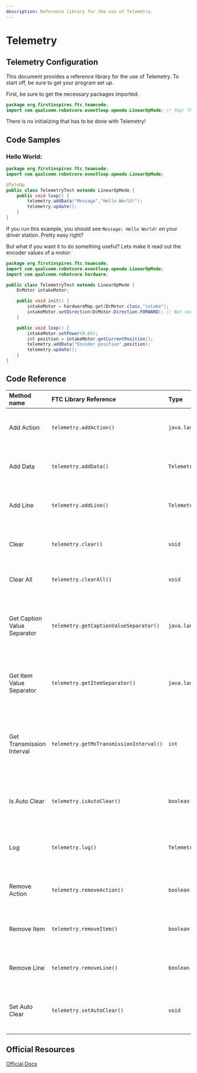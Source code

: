 ```yaml
---
description: Reference library for the use of Telemetry.
---
```


# Telemetry

## Telemetry Configuration

This document provides a reference library for the use of Telemetry. To start off, be sure to get your program set up.

First, be sure to get the necessary packages imported:

```java
package org.firstinspires.ftc.teamcode;
import com.qualcomm.robotcore.eventloop.opmode.LinearOpMode; // Yep! That's it!
```

There is no initializing that has to be done with Telemetry!

## Code Samples

### Hello World:

```java
package org.firstinspires.ftc.teamcode;
import com.qualcomm.robotcore.eventloop.opmode.LinearOpMode;

@TeleOp
public class TelemetryTest extends LinearOpMode {
    public void loop() {
        telemetry.addData("Message","Hello World!");
        telemetry.update();
    }
}
```

If you run this example, you should see `Message: Hello World!` on your driver station. Pretty easy right?

But what if you want it to do something useful? Lets make it read out the encoder values of a motor:

```java
package org.firstinspires.ftc.teamcode;
import com.qualcomm.robotcore.eventloop.opmode.LinearOpMode;
import com.qualcomm.robotcore.hardware;

public class TelemetryTest extends LinearOpMode {
    DcMotor intakeMotor;

    public void init() {
        intakeMotor = hardwareMap.get(DcMotor.class,"intake");
        intakeMotor.setDirection(DcMotor.Direction.FORWARD); // Not necessary, but good practice to set the motor back to the correct direction.
    }

    public void loop() {
        intakeMotor.setPower(0.65);
        int position = intakeMotor.getCurrentPosition();
        telemetry.addData("Encoder position",position);
        telemetry.update();
    }
}
```

## Code Reference

| Method name | FTC Library Reference | Type | Parent | Description | Documentation |
| :--- | :--- | :--- | :--- | :--- | :--- |
| Add Action | `telemetry.addAction()` | `java.lang.Object` | `Telemetry` | In addition to items and lines, a telemetry may also contain a list of actions. | [https://ftctechnh.github.io/ftc\_app/doc/javadoc/org/firstinspires/ftc/robotcore/external/Telemetry.html\#addAction-java.lang.Runnable-](https://ftctechnh.github.io/ftc_app/doc/javadoc/org/firstinspires/ftc/robotcore/external/Telemetry.html#addAction-java.lang.Runnable-) |
| Add Data | `telemetry.addData()` | `Telemetry.Item` | `Telemetry` | Adds an item to the end of the telemetry being built for driver station display. | [https://ftctechnh.github.io/ftc\_app/doc/javadoc/org/firstinspires/ftc/robotcore/external/Telemetry.html\#addData-java.lang.String-org.firstinspires.ftc.robotcore.external.Func-](https://ftctechnh.github.io/ftc_app/doc/javadoc/org/firstinspires/ftc/robotcore/external/Telemetry.html#addData-java.lang.String-org.firstinspires.ftc.robotcore.external.Func-) |
| Add Line | `telemetry.addLine()` | `Telemetry.Line` | `Telemetry` | Creates and returns a new line in the receiver Telemetry. | [https://ftctechnh.github.io/ftc\_app/doc/javadoc/org/firstinspires/ftc/robotcore/external/Telemetry.html\#addLine--](https://ftctechnh.github.io/ftc_app/doc/javadoc/org/firstinspires/ftc/robotcore/external/Telemetry.html#addLine--) |
| Clear | `telemetry.clear()` | `void` | `Telemetry` | Removes all items from the receiver whose value is not to be retained. | [https://ftctechnh.github.io/ftc\_app/doc/javadoc/org/firstinspires/ftc/robotcore/external/Telemetry.html\#clear--](https://ftctechnh.github.io/ftc_app/doc/javadoc/org/firstinspires/ftc/robotcore/external/Telemetry.html#clear--) |
| Clear All | `telemetry.clearAll()` | `void` | `Telemetry` | Removes all items, lines, and actions from the receiver | [https://ftctechnh.github.io/ftc\_app/doc/javadoc/org/firstinspires/ftc/robotcore/external/Telemetry.html\#clearAll--](https://ftctechnh.github.io/ftc_app/doc/javadoc/org/firstinspires/ftc/robotcore/external/Telemetry.html#clearAll--) |
| Get Caption Value Separator | `telemetry.getCaptionValueSeparator()` | `java.lang.String` | `Telemetry` | Returns the string which is used to separate caption from value within a Telemetry Telemetry.Item. | [https://ftctechnh.github.io/ftc\_app/doc/javadoc/org/firstinspires/ftc/robotcore/external/Telemetry.html\#getCaptionValueSeparator--](https://ftctechnh.github.io/ftc_app/doc/javadoc/org/firstinspires/ftc/robotcore/external/Telemetry.html#getCaptionValueSeparator--) |
| Get Item Value Separator | `telemetry.getItemSeparator()` | `java.lang.String` | `Telemetry` | Returns the string which is used to separate Telemetry.Items contained within a line. | [https://ftctechnh.github.io/ftc\_app/doc/javadoc/org/firstinspires/ftc/robotcore/external/Telemetry.html\#getItemSeparator--](https://ftctechnh.github.io/ftc_app/doc/javadoc/org/firstinspires/ftc/robotcore/external/Telemetry.html#getItemSeparator--) |
| Get Transmission Interval | `telemetry.getMsTransmissionInterval()` | `int` | `Telemetry` | Returns the minimum interval between Telemetry transmissions from the robot controller to the driver station | [https://ftctechnh.github.io/ftc\_app/doc/javadoc/org/firstinspires/ftc/robotcore/external/Telemetry.html\#getMsTransmissionInterval--](https://ftctechnh.github.io/ftc_app/doc/javadoc/org/firstinspires/ftc/robotcore/external/Telemetry.html#getMsTransmissionInterval--) |
| Is Auto Clear | `telemetry.isAutoClear()` | `boolean` | `Telemetry` | Answers whether clear\(\) is automatically called after each call to update\(\). | [https://ftctechnh.github.io/ftc\_app/doc/javadoc/org/firstinspires/ftc/robotcore/external/Telemetry.html\#isAutoClear--](https://ftctechnh.github.io/ftc_app/doc/javadoc/org/firstinspires/ftc/robotcore/external/Telemetry.html#isAutoClear--) |
| Log | `telemetry.log()` | `Telemetry.Log` | `Telemetry` | Returns the log of this Telemetry to which log entries may be appended. | [https://ftctechnh.github.io/ftc\_app/doc/javadoc/org/firstinspires/ftc/robotcore/external/Telemetry.html\#log--](https://ftctechnh.github.io/ftc_app/doc/javadoc/org/firstinspires/ftc/robotcore/external/Telemetry.html#log--) |
| Remove Action | `telemetry.removeAction()` | `boolean` | `Telemetry` | Removes a previously added action from the receiver. | [https://ftctechnh.github.io/ftc\_app/doc/javadoc/org/firstinspires/ftc/robotcore/external/Telemetry.html\#removeAction-java.lang.Object-](https://ftctechnh.github.io/ftc_app/doc/javadoc/org/firstinspires/ftc/robotcore/external/Telemetry.html#removeAction-java.lang.Object-) |
| Remove Item | `telemetry.removeItem()` | `boolean` | `Telemetry` | Removes an item from the receiver telemetry, if present. | [https://ftctechnh.github.io/ftc\_app/doc/javadoc/org/firstinspires/ftc/robotcore/external/Telemetry.html\#removeItem-org.firstinspires.ftc.robotcore.external.Telemetry.Item-](https://ftctechnh.github.io/ftc_app/doc/javadoc/org/firstinspires/ftc/robotcore/external/Telemetry.html#removeItem-org.firstinspires.ftc.robotcore.external.Telemetry.Item-) |
| Remove Line | `telemetry.removeLine()` | `boolean` | `Telemetry` | Removes a line from the receiver telemetry, if present. | [https://ftctechnh.github.io/ftc\_app/doc/javadoc/org/firstinspires/ftc/robotcore/external/Telemetry.html\#removeLine-org.firstinspires.ftc.robotcore.external.Telemetry.Line-](https://ftctechnh.github.io/ftc_app/doc/javadoc/org/firstinspires/ftc/robotcore/external/Telemetry.html#removeLine-org.firstinspires.ftc.robotcore.external.Telemetry.Line-) |
| Set Auto Clear | `telemetry.setAutoClear()` | `void` | `Telemetry` | Sets whether clear\(\) is automatically called after each call to update\(\). | [https://ftctechnh.github.io/ftc\_app/doc/javadoc/org/firstinspires/ftc/robotcore/external/Telemetry.html\#setAutoClear-boolean-](https://ftctechnh.github.io/ftc_app/doc/javadoc/org/firstinspires/ftc/robotcore/external/Telemetry.html#setAutoClear-boolean-) |

## Official Resources

[Official Docs](https://ftctechnh.github.io/ftc_app/doc/javadoc/org/firstinspires/ftc/robotcore/external/Telemetry.html)

